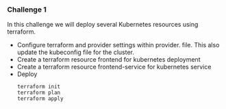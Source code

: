 ### Challenge 1

In this challenge we will deploy several Kubernetes resources using terraform.
- Configure terraform and provider settings within provider. file. This also update the kubeconfig file for the cluster.
- Create a terraform resource frontend for kubernetes deployment
- Create a terraform resource frontend-service for kubernetes service
- Deploy
    ```
    terraform init
    terraform plan
    terraform apply
    ```